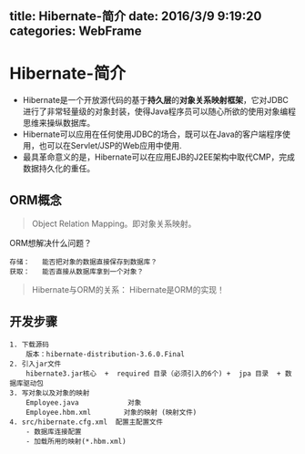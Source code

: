 title: Hibernate-简介
date: 2016/3/9 9:19:20  
categories: WebFrame
---

# Hibernate-简介 #

- Hibernate是一个开放源代码的基于**持久层**的**对象关系映射框架**，它对JDBC进行了非常轻量级的对象封装，使得Java程序员可以随心所欲的使用对象编程思维来操纵数据库。
- Hibernate可以应用在任何使用JDBC的场合，既可以在Java的客户端程序使用，也可以在Servlet/JSP的Web应用中使用.
- 最具革命意义的是，Hibernate可以在应用EJB的J2EE架构中取代CMP，完成数据持久化的重任。

## ORM概念 ##

> Object Relation Mapping。即对象关系映射。

ORM想解决什么问题？

	存储：   能否把对象的数据直接保存到数据库？ 
	获取：   能否直接从数据库拿到一个对象？

> Hibernate与ORM的关系： Hibernate是ORM的实现！

## 开发步骤 ##
	1. 下载源码
		版本：hibernate-distribution-3.6.0.Final
	2. 引入jar文件
		hibernate3.jar核心  +  required 目录（必须引入的6个) +  jpa 目录  + 数据库驱动包
	3. 写对象以及对象的映射
		Employee.java            对象
		Employee.hbm.xml        对象的映射 (映射文件)
	4. src/hibernate.cfg.xml  配置主配置文件
		- 数据库连接配置
		- 加载所用的映射(*.hbm.xml)


